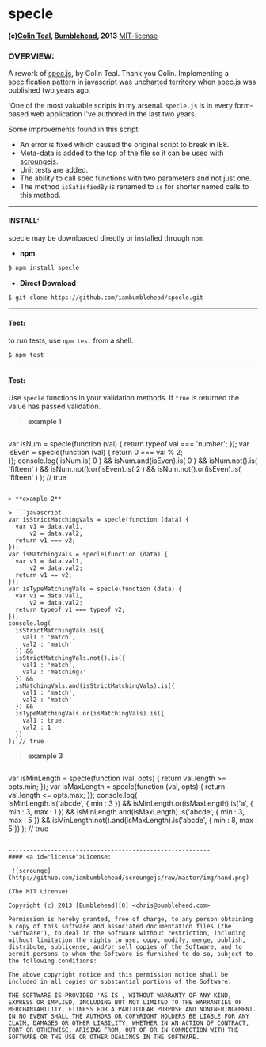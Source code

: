 specle
======
**(c)[Colin Teal][1], [Bumblehead][0], 2013** [MIT-license](#license)

### OVERVIEW:

A rework of [spec.js][1], by Colin Teal. Thank you Colin. Implementing a [specification pattern][2] in javascript was uncharted territory when [spec.js][1] was published two years ago.

'One of the most valuable scripts in my arsenal. `specle.js` is in every form-based web application I've authored in the last two years. 

Some improvements found in this script:

  * An error is fixed which caused the original script to break in IE8. 
  * Meta-data is added to the top of the file so it can be used with [scroungejs][2]. 
  * Unit tests are added. 
  * The ability to call spec functions with two parameters and not just one.
  * The method `isSatisfiedBy` is renamed to `is` for shorter named calls to this method.


[0]: http://www.bumblehead.com                            "bumblehead"
[1]: https://github.com/discordinoffice/spec/blob/master/spec.js
[2]: http://en.wikipedia.org/wiki/Specification_pattern "spec pattern"


---------------------------------------------------------
#### <a id="install"></a>INSTALL:

specle may be downloaded directly or installed through `npm`.

 * **npm**   

 ```bash
 $ npm install specle
 ```

 * **Direct Download**
 
 ```bash  
 $ git clone https://github.com/iambumblehead/specle.git
 ```


---------------------------------------------------------
#### <a id="test"></a>Test:

 to run tests, use `npm test` from a shell.

 ```bash
 $ npm test
 ```

---------------------------------------------------------
#### <a id="test"></a>Test:

Use `specle` functions in your validation methods. If `true` is returned the value has passed validation.

 > **example 1**

 > ```javascript
   var isNum = specle(function (val) {
     return typeof val === 'number';
   });
   var isEven = specle(function (val) {
     return 0 === val % 2;  
   });
   console.log( 
     isNum.is( 0 ) &&
     isNum.and(isEven).is( 0 ) &&
     isNum.not().is( 'fifteen' ) &&
     isNum.not().or(isEven).is( 2 ) &&
     isNum.not().or(isEven).is( 'fifteen' )
   ); // true
   ```

 > **example 2**

 > ```javascript
   var isStrictMatchingVals = specle(function (data) {
     var v1 = data.val1, 
         v2 = data.val2;
     return v1 === v2;
   });
   var isMatchingVals = specle(function (data) {
     var v1 = data.val1, 
         v2 = data.val2;
     return v1 == v2;
   });
   var isTypeMatchingVals = specle(function (data) {
     var v1 = data.val1, 
         v2 = data.val2;
     return typeof v1 === typeof v2;
   });
   console.log( 
     isStrictMatchingVals.is({
       val1 : 'match',
       val2 : 'match'
     }) &&
     isStrictMatchingVals.not().is({
       val1 : 'match',
       val2 : 'matching?'
     }) &&
     isMatchingVals.and(isStrictMatchingVals).is({
       val1 : 'match',
       val2 : 'match'
     }) &&
     isTypeMatchingVals.or(isMatchingVals).is({
       val1 : true,
       val2 : 1
     })
   ); // true
   ```

 > **example 3**

 > ```javascript
   var isMinLength = specle(function (val, opts) {
     return val.length >= opts.min;
   });
   var isMaxLength = specle(function (val, opts) {
     return val.length <= opts.max;
   });
   console.log(   
     isMinLength.is('abcde', { min : 3 }) &&
     isMinLength.or(isMaxLength).is('a', { min : 3, max : 1 }) &&
     isMinLength.and(isMaxLength).is('abcde', { min : 3, max : 5 }) &&
     isMinLength.not().and(isMaxLength).is('abcde', { min : 8, max : 5 })
   ); // true
```

---------------------------------------------------------
#### <a id="license">License:

 ![scrounge](http://github.com/iambumblehead/scroungejs/raw/master/img/hand.png) 

(The MIT License)

Copyright (c) 2013 [Bumblehead][0] <chris@bumblehead.com>

Permission is hereby granted, free of charge, to any person obtaining a copy of this software and associated documentation files (the 'Software'), to deal in the Software without restriction, including without limitation the rights to use, copy, modify, merge, publish, distribute, sublicense, and/or sell copies of the Software, and to permit persons to whom the Software is furnished to do so, subject to the following conditions:

The above copyright notice and this permission notice shall be included in all copies or substantial portions of the Software.

THE SOFTWARE IS PROVIDED 'AS IS', WITHOUT WARRANTY OF ANY KIND, EXPRESS OR IMPLIED, INCLUDING BUT NOT LIMITED TO THE WARRANTIES OF MERCHANTABILITY, FITNESS FOR A PARTICULAR PURPOSE AND NONINFRINGEMENT. IN NO EVENT SHALL THE AUTHORS OR COPYRIGHT HOLDERS BE LIABLE FOR ANY CLAIM, DAMAGES OR OTHER LIABILITY, WHETHER IN AN ACTION OF CONTRACT, TORT OR OTHERWISE, ARISING FROM, OUT OF OR IN CONNECTION WITH THE SOFTWARE OR THE USE OR OTHER DEALINGS IN THE SOFTWARE.
